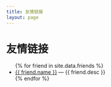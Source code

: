 ```yaml
---
title: 友情链接
layout: page
---
```

# 友情链接

<ul>
  {% for friend in site.data.friends %}
    <li>
      <a href="{{ friend.url }}" target="_blank" rel="noopener">{{ friend.name }}</a>
      — {{ friend.desc }}
    </li>
  {% endfor %}
</ul>
